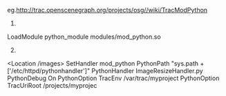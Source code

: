 eg.http://trac.openscenegraph.org/projects/osg//wiki/TracModPython

1.
LoadModule python_module modules/mod_python.so

2.
<Location /images>
    SetHandler mod_python
    PythonPath "sys.path + ['/etc/httpd/pythonhandler']" 
    PythonHandler ImageResizeHandler.py
    PythonDebug On
    PythonOption TracEnv /var/trac/myproject
    PythonOption TracUriRoot /projects/myprojec
</Location>